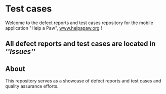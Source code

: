 # Test cases

Welcome to the defect reports and test cases repository for the mobile application "Help a Paw", www.helpapaw.org !

## **All defect reports and test cases are located in _''Issues''_**

## About

This repository serves as a showcase of defect reports and test cases and quality assurance efforts.
